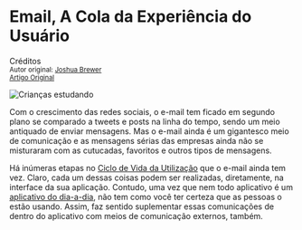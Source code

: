 Email, A Cola da Experiência do Usuário
=======================================
Créditos<br/>
<small>Autor original: [Joshua Brewer](http://52weeksofux.com/)<br/>[Artigo Original](http://52weeksofux.com/post/780958988/email-the-glue-of-ux)</small>

![Crianças estudando](http://media.tumblr.com/tumblr_l56uduk4JC1qz8ohs.png "Crianças estudando")

Com o crescimento das redes sociais, o e-mail tem ficado em segundo plano se comparado a tweets e posts na linha do tempo, sendo um meio antiquado de enviar mensagens. Mas o e-mail ainda é um gigantesco meio de comunicação e as mensagens sérias das empresas ainda não se misturaram com as cutucadas, favoritos e outros tipos de mensagens.

Há inúmeras etapas no [Ciclo de Vida da Utilização](https://github.com/erickpatrick/traducoes/blob/master/artigos/experiencia-do-usuario/52-semanas-experiencia-usuario/semanas/06/20140523-ciclo-vida-utilizacao.md) que o e-mail ainda tem vez. Claro, cada um dessas coisas podem ser realizadas, diretamente, na interface da sua aplicação. Contudo, uma vez que nem todo aplicativo é um [aplicativo do dia-a-dia](http://bokardo.com/archives/everyday-app/), não tem como você ter certeza que as pessoas o estão usando. Assim, faz sentido suplementar essas comunicações de dentro do aplicativo com meios de comunicação externos, também.